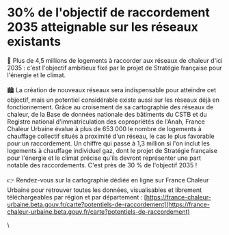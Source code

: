 # 30% de l'objectif de raccordement 2035 atteignable sur les réseaux existants

🎯 Plus de 4,5 millions de logements à raccorder aux réseaux de chaleur d'ici 2035 : c'est l'objectif ambitieux fixé par le projet de Stratégie française pour l'énergie et le climat.\
\
🏙 La création de nouveaux réseaux sera indispensable pour atteindre cet objectif, mais un potentiel considérable existe aussi sur les réseaux déjà en fonctionnement. Grâce au croisement de sa cartographie des réseaux de chaleur, de la Base de données nationale des bâtiments du CSTB et du Registre national d'immatriculation des copropriétés de l'Anah, France Chaleur Urbaine évalue à plus de 653 000 le nombre de logements à chauffage collectif situés à proximité d'un réseau, le cas le plus favorable pour un raccordement. Un chiffre qui passe à 1,3 million si l'on inclut les logements à chauffage individuel gaz, dont le projet de Stratégie française pour l'énergie et le climat précise qu'ils devront représenter une part notable des raccordements. C'est près de 30 % de l'objectif 2035 !\
\
👉 Rendez-vous sur la cartographie dédiée en ligne sur France Chaleur Urbaine pour retrouver toutes les données, visualisables et librement téléchargeables par région et par département : [https://france-chaleur-urbaine.beta.gouv.fr/carte?potentiels-de-raccordement](https://france-chaleur-urbaine.beta.gouv.fr/carte?potentiels-de-raccordement)

\
